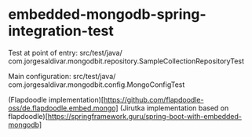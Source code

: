 # embedded-mongodb-spring-integration-test

Test at point of entry:
src/test/java/
	com.jorgesaldivar.mongodbit.repository.SampleCollectionRepositoryTest

Main configuration:
src/test/java/
	com.jorgesaldivar.mongodbit.config.MongoConfigTest

(Flapdoodle implementation)[https://github.com/flapdoodle-oss/de.flapdoodle.embed.mongo]
(Jirutka implementation based on flapdoodle)[https://springframework.guru/spring-boot-with-embedded-mongodb]
